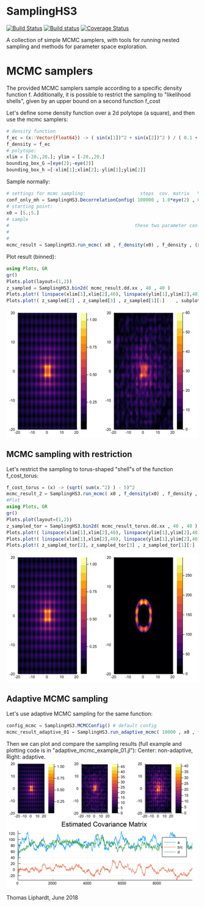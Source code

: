 # SamplingHS3
[![Build Status](https://travis-ci.org/lithom/SamplingHS3.jl.svg?branch=master)](https://travis-ci.org/lithom/SamplingHS3.jl)  [![Build status](https://ci.appveyor.com/api/projects/status/le0qla5a7i34adal/branch/master?svg=true)](https://ci.appveyor.com/project/lithom/samplinghs3-jl/branch/master)
  [![Coverage Status](https://coveralls.io/repos/github/lithom/SamplingHS3.jl/badge.svg?branch=master)](https://coveralls.io/github/lithom/SamplingHS3.jl?branch=master)

A collection of simple MCMC samplers, with tools for running nested sampling and methods for parameter space exploration.


# MCMC samplers
The provided MCMC samplers sample according to a specific density function f. Additionally, it is possible to restrict the sampling to "likelihood shells", given by an upper bound on a second function f_cost

Let's define some density function over a 2d polytope (a square), and then use the mcmc samplers:
```julia
# density function
f_ec = (x::Vector{Float64}) -> ( sin(x[1])^2 + sin(x[2])^2 ) / ( 0.1 + x[1]*x[1] + x[2]*x[2] )^(1/2.5)
f_density = f_ec
# polytope:
xlim = [-20.,20.]; ylim = [-20.,20.]
bounding_box_G =[eye(2);-eye(2)]
bounding_box_h =[-xlim[1];xlim[2];-ylim[1];ylim[2]]
```

Sample normally:
```julia
# settings for mcmc sampling:                    steps  cov. matrix   %hr   %mh
conf_only_mh = SamplingHS3.DecorrelationConfig( 100000 , 1.0*eye(2) , 0.0 , 1.0 )
# starting point:
x0 = [5.;5.]
# sample
#                                              these two parameter can be used to restrict the sampled space
#                                                                         ___|___
#                                                                        |       | 
mcmc_result = SamplingHS3.run_mcmc( x0 , f_density(x0) , f_density , (x) -> 0 , 1.0 , bounding_box_G  , bounding_box_h , conf_only_mh )
```

Plot result (binned):
```julia
using Plots, GR
gr()
Plots.plot(layout=(1,2))
z_sampled = SamplingHS3.bin2d( mcmc_result.dd.xx , 40 , 40 )
Plots.plot!( linspace(xlim[1],xlim[2],40), linspace(ylim[1],ylim[2],40) , (x,y) -> f_density([x;y]) , subplot=1 , st = [:contourf])
Plots.plot!( z_sampled[2] , z_sampled[3] , z_sampled[1][:]    , subplot=2 , st = [:contourf])
```

![Inverted egg crate function](https://github.com/lithom/SamplingHS3.jl/blob/master/resources/two_ec_densities.png
)


## MCMC sampling with restriction
Let's restrict the sampling to torus-shaped "shell"s of the function f_cost_torus:
```julia
f_cost_torus = (x) -> (sqrt( sum(x.^2) ) - 5)^2
mcmc_result_2 = SamplingHS3.run_mcmc( x0 , f_density(x0) , f_density , f_cost_torus , 1.0 , bounding_box_G  , bounding_box_h , conf_only_mh )
#Plot
using Plots, GR
gr()
Plots.plot(layout=(1,2))
z_sampled_tor = SamplingHS3.bin2d( mcmc_result_torus.dd.xx , 40 , 40 )
Plots.plot!( linspace(xlim[1],xlim[2],40), linspace(ylim[1],ylim[2],40) , (x,y) -> f_density([x;y]) , subplot=1 , st = [:contourf])
Plots.plot!( linspace(xlim[1],xlim[2],40), linspace(ylim[1],ylim[2],40) , (x,y) -> 0. , subplot=2 , st = [:contourf]) # just black backround
Plots.plot!( z_sampled_tor[2], z_sampled_tor[3] , z_sampled_tor[1][:]    , subplot=2 , st = [:contourf] , xlim=[-20;20] , ylim=[-20;20])
```
![Inverted egg crate function, restricted to torus at distance 5 from center](https://github.com/lithom/SamplingHS3.jl/blob/master/resources/two_ec_densities_torus.png
)

## Adaptive MCMC sampling
Let's use adaptive MCMC sampling for the same function:

```julia
config_mcmc = SamplingHS3.MCMCConfig() # default config
mcmc_result_adaptive_01 = SamplingHS3.run_adaptive_mcmc( 10000 , x0 , f_density(x0) , f_density , (x) -> 0 , 1.0 , bounding_box_G  , bounding_box_h , config_mcmc )
```

Then we can plot and compare the sampling results (full example and plotting code is in "adaptive_mcmc_example_01.jl"):
Center: non-adaptive, Right: adaptive.
![Adaptive vs. non adaptive MCMC sampling](https://github.com/lithom/SamplingHS3.jl/blob/master/resources/non_adaptive_vs_adaptive_01.png
)







Thomas Liphardt, June 2018
